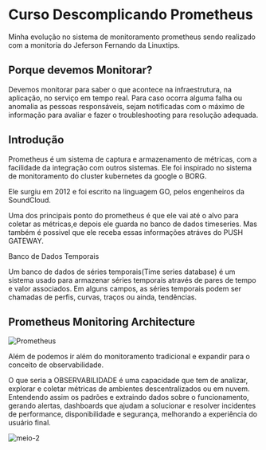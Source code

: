 # Curso Descomplicando Prometheus 

Minha evolução no sistema de monitoramento prometheus sendo realizado com a 
monitoria do Jeferson Fernando da Linuxtips.

## Porque devemos Monitorar?

Devemos monitorar para saber o que acontece na infraestrutura, na aplicação, no serviço em tempo real. Para caso ocorra alguma falha ou anomalia
as pessoas responsáveis, sejam notificadas com o máximo de informação para avaliar e fazer o troubleshooting para resolução adequada.


## Introdução

Prometheus é um sistema de captura e armazenamento de métricas, com a facilidade da integração com outros sistemas.
Ele foi inspirado no sistema de monitoramento do cluster kubernetes da google o BORG.

Ele surgiu em 2012 e foi escrito na linguagem GO, pelos engenheiros da SoundCloud.

Uma dos principais ponto do prometheus é que ele vai até o alvo para coletar as métricas,e depois ele guarda no banco de dados timeseries. 
Mas também é possivel que ele receba essas informações atráves do PUSH GATEWAY.

Banco de Dados Temporais

Um banco de dados de séries temporais(Time series database) é um sistema usado para armazenar séries temporais através de 
pares de tempo e valor associados.  Em alguns campos, as séries temporais podem ser chamadas de perfis, curvas, traços ou ainda, tendências. 

## Prometheus Monitoring Architecture

![Prometheus](https://user-images.githubusercontent.com/13388615/190471394-c5fbb82a-bcc8-486f-a2e9-9c72993874d9.png)


Além de podemos ir além do monitoramento tradicional e expandir para o conceito de observabilidade.

O que seria a OBSERVABILIDADE é uma capacidade que tem de analizar, explorar e coletar métricas de ambientes descentralizados ou em nuvem. 
Entendendo assim os padrões e extraindo dados sobre o funcionamento, gerando alertas, dashboards que ajudam a solucionar e resolver incidentes 
de performance, disponibilidade e segurança, melhorando a experiência do usuário final.

![meio-2](https://user-images.githubusercontent.com/13388615/190480508-bde6ef5a-700a-41e9-be78-2a58b0016c21.jpg)

